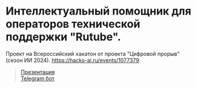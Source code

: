 # Интеллектуальный помощник для операторов технической поддержки "Rutube".
Проект на Всероссийский хакатон от проекта "Цифровой прорыв" (сезон ИИ 2024).
https://hacks-ai.ru/events/1077379

> [Презентация](https://github.com/the-code-factory-team/rutube-intelligent-assistant/blob/main/RUTUBE%20инт%20помощник.pdf)<br>
> [Telegram бот](https://t.me/rutubehelper_bot)
